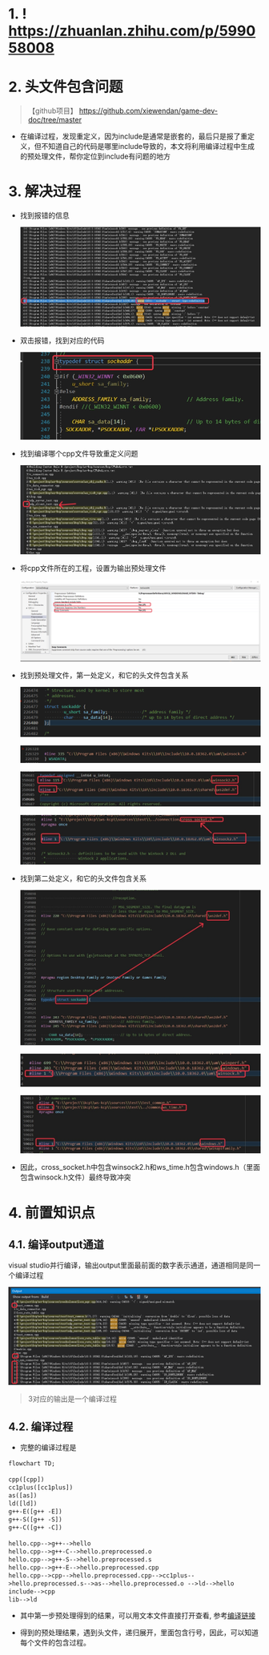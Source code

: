 # 1. ! <https://zhuanlan.zhihu.com/p/599058008>

# 2. 头文件包含问题
>
>【github项目】 <https://github.com/xiewendan/game-dev-doc/tree/master>

* 在编译过程，发现重定义，因为include是通常是嵌套的，最后只是报了重定义，但不知道自己的代码是哪里include导致的，本文将利用编译过程中生成的预处理文件，帮你定位到include有问题的地方

# 3. 解决过程

* 找到报错的信息

  ![找到报错的log.jpg](find_error_log.jpg)

* 双击报错，找到对应的代码

  ![报错log对应的代码.jpg](find_error_code.jpg)

* 找到编译哪个cpp文件导致重定义问题

  ![找到同一个通道的cpp文件.jpg](find_the_cpp_that_cause_error.jpg)

* 将cpp文件所在的工程，设置为输出预处理文件

  ![设置输出预处理文件.jpg](set_preprocess_to_a_file.jpg)

* 找到预处理文件，第一处定义，和它的头文件包含关系

  ![第一次定义.png](file_definition.png)

  ![第一次定义所在的文件名.png](first_definition_in_which_file.png)

  ![ws2def是被winsock2.h所include.jpeg](ws2def_included_by_winsock2.jpeg)

  ![winsock2是由cross_socket.h所include进来的.jpeg](winsock2_included_by_cross_socket.jpeg)

* 找到第二处定义，和它的头文件包含关系

  ![第二处定义及文件名.jpeg](second_definition_and_file.jpeg)

  ![winsock.h是被windows.h所include.jpeg](winsock_included_by_windows.jpeg)

  ![windows.h是由ws_time.h所include.jpeg](windows_included_by_ws_time.jpeg)

* 因此，cross_socket.h中包含winsock2.h和ws_time.h包含windows.h（里面包含winsock.h文件）最终导致冲突

# 4. 前置知识点

## 4.1. 编译output通道

visual studio并行编译，输出output里面最前面的数字表示通道，通道相同是同一个编译过程

![vs编译output通道.png](vs_compile_output_channel.png)

> 3对应的输出是一个编译过程

## 4.2. 编译过程

* 完整的编译过程是

```mermaid
flowchart TD;

cpp([cpp])
cc1plus([cc1plus])
as([as])
ld([ld])
g++-E([g++ -E])
g++-S([g++ -S])
g++-C([g++ -C])

hello.cpp-->g++-->hello
hello.cpp-->g++-C-->hello.preprocessed.o
hello.cpp-->g++-S-->hello.preprocessed.s
hello.cpp-->g++-E-->hello.preprocessed.cpp
hello.cpp-->cpp-->hello.preprocessed.cpp-->cc1plus-->hello.preprocessed.s-->as-->hello.preprocessed.o -->ld-->hello
include-->cpp
lib-->ld
```

* 其中第一步预处理得到的结果，可以用文本文件直接打开查看, 参考[编译链接](https://github.com/xiewendan/game-dev-doc/blob/master/2022/%E7%BC%96%E8%AF%91%E9%93%BE%E6%8E%A5/%E7%BC%96%E8%AF%91%E9%93%BE%E6%8E%A5.md)

* 得到的预处理结果，遇到头文件，递归展开，里面包含行号，因此，可以知道每个文件的包含过程。
